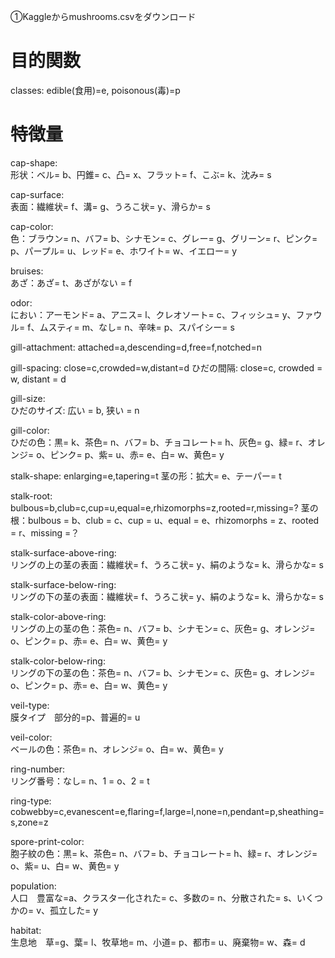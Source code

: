 ①Kaggleからmushrooms.csvをダウンロード  
# 目的関数 
classes: edible(食用)=e, poisonous(毒)=p


# 特徴量
cap-shape:  
形状：ベル= b、円錐= c、凸= x、フラット= f、こぶ= k、沈み= s  


cap-surface:  
表面：繊維状= f、溝= g、うろこ状= y、滑らか= s  


cap-color:  
色：ブラウン= n、バフ= b、シナモン= c、グレー= g、グリーン= r、ピンク= p、パープル= u、レッド= e、ホワイト= w、イエロー= y  


bruises:  
あざ：あざ= t、あざがない = f  


odor:  
におい：アーモンド= a、アニス= l、クレオソート= c、フィッシュ= y、ファウル= f、ムスティ= m、なし= n、辛味= p、スパイシー= s  


gill-attachment: attached=a,descending=d,free=f,notched=n


gill-spacing: close=c,crowded=w,distant=d
ひだの間隔: close=c, crowded = w, distant = d


gill-size:  
ひだのサイズ: 広い = b, 狭い = n  


gill-color:  
ひだの色：黒= k、茶色= n、バフ= b、チョコレート= h、灰色= g、緑= r、オレンジ= o、ピンク= p、紫= u、赤= e、白= w、黄色= y  


stalk-shape: enlarging=e,tapering=t
茎の形：拡大= e、テーパー= t


stalk-root: bulbous=b,club=c,cup=u,equal=e,rhizomorphs=z,rooted=r,missing=?
茎の根：bulbous = b、club = c、cup = u、equal = e、rhizomorphs = z、rooted = r、missing =？


stalk-surface-above-ring:  
リングの上の茎の表面：繊維状= f、うろこ状= y、絹のような= k、滑らかな= s  


stalk-surface-below-ring:  
リングの下の茎の表面：繊維状= f、うろこ状= y、絹のような= k、滑らかな= s  


stalk-color-above-ring:  
リングの上の茎の色：茶色= n、バフ= b、シナモン= c、灰色= g、オレンジ= o、ピンク= p、赤= e、白= w、黄色= y  


stalk-color-below-ring:  
リングの下の茎の色：茶色= n、バフ= b、シナモン= c、灰色= g、オレンジ= o、ピンク= p、赤= e、白= w、黄色= y  


veil-type:  
膜タイプ　部分的=p、普遍的= u  


veil-color:  
ベールの色：茶色= n、オレンジ= o、白= w、黄色= y  


ring-number:  
リング番号：なし= n、1 = o、2 = t  


ring-type: cobwebby=c,evanescent=e,flaring=f,large=l,none=n,pendant=p,sheathing=s,zone=z


spore-print-color:  
胞子紋の色：黒= k、茶色= n、バフ= b、チョコレート= h、緑= r、オレンジ= o、紫= u、白= w、黄色= y  


population:  
人口　豊富な=a、クラスター化された= c、多数の= n、分散された= s、いくつかの= v、孤立した= y  


habitat:  
生息地　草=g、葉= l、牧草地= m、小道= p、都市= u、廃棄物= w、森= d
